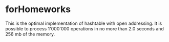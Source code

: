 # forHomeworks

This is the optimal implementation of hashtable with open addressing. It is possible to process 1'000'000 operations in no more than 2.0 seconds and 256 mb of the memory.

